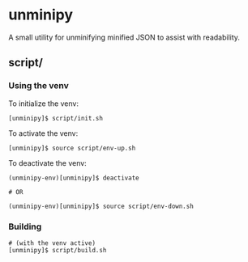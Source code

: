 # unminipy

A small utility for unminifying minified JSON to assist with readability.

## script/

### Using the venv

To initialize the venv:
```shell
[unminipy]$ script/init.sh
```

To activate the venv:
```shell
[unminipy]$ source script/env-up.sh
```

To deactivate the venv:
```shell
(unminipy-env)[unminipy]$ deactivate

# OR

(unminipy-env)[unminipy]$ source script/env-down.sh
```

### Building
```shell
# (with the venv active)
[unminipy]$ script/build.sh
```
